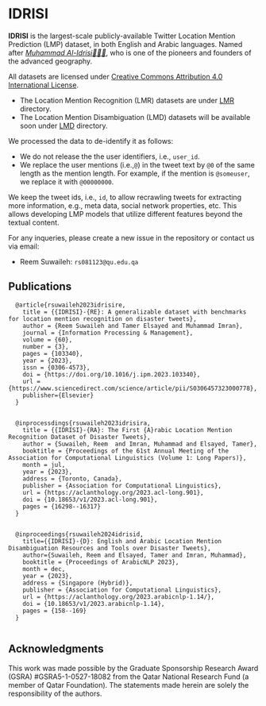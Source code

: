 # IDRISI
**IDRISI** is the largest-scale publicly-available Twitter Location Mention Prediction (LMP) dataset, in both English and Arabic languages. Named after [_Muhammad Al-Idrisi👳🏻‍♂️_](https://en.wikipedia.org/wiki/Muhammad_al-Idrisi), who is one of the pioneers and founders of the advanced geography. 

All datasets are licensed under [Creative Commons Attribution 4.0 International License](https://creativecommons.org/licenses/by/4.0/legalcode).

- The Location Mention Recognition (LMR) datasets are under [LMR](https://github.com/rsuwaileh/IDRISI/tree/main/LMR) directory.
- The Location Mention Disambiguation (LMD) datasets will be available soon under [LMD](https://github.com/rsuwaileh/IDRISI/tree/main/LMD) directory.



We processed the data to de-identify it as follows:
- We do not release the the user identifiers, i.e., `user_id`.
- We replace the user mentions (i.e.,`@`) in the tweet text  by `@0` of the same length as the mention length. For example, if the mention is `@someuser`, we replace it with `@00000000`.

We keep the tweet ids, i.e., `id`, to allow recrawling tweets for extracting more information, e.g., meta data, social network properties, etc. This allows developing LMP models that utilize different features beyond the textual content.

For any inqueries, please create a new issue in the repository or contact us via email:
- Reem Suwaileh: `rs081123@qu.edu.qa`

  
## Publications
```
  @article{rsuwaileh2023idrisire,
    title = {{IDRISI}-{RE}: A generalizable dataset with benchmarks for location mention recognition on disaster tweets},
    author = {Reem Suwaileh and Tamer Elsayed and Muhammad Imran},
    journal = {Information Processing & Management},
    volume = {60},
    number = {3},
    pages = {103340},
    year = {2023},
    issn = {0306-4573},
    doi = {https://doi.org/10.1016/j.ipm.2023.103340},
    url = {https://www.sciencedirect.com/science/article/pii/S0306457323000778},
    publisher={Elsevier}
  }

  
  @inprocessdings{rsuwaileh2023idrisira,
    title = {{IDRISI}-{RA}: The First {A}rabic Location Mention Recognition Dataset of Disaster Tweets},
    author = {Suwaileh, Reem  and Imran, Muhammad and Elsayed, Tamer},
    booktitle = {Proceedings of the 61st Annual Meeting of the Association for Computational Linguistics (Volume 1: Long Papers)},
    month = jul,
    year = {2023},
    address = {Toronto, Canada},
    publisher = {Association for Computational Linguistics},
    url = {https://aclanthology.org/2023.acl-long.901},
    doi = {10.18653/v1/2023.acl-long.901},
    pages = {16298--16317}
  }


  @inproceedings{rsuwaileh2024idrisid,
    title={{IDRISI}-{D}: English and Arabic Location Mention Disambiguation Resources and Tools over Disaster Tweets},
    author={Suwaileh, Reem and Elsayed, Tamer and Imran, Muhammad},
    booktitle = {Proceedings of ArabicNLP 2023},
    month = dec,
    year = {2023},
    address = {Singapore (Hybrid)},
    publisher = {Association for Computational Linguistics},
    url = {https://aclanthology.org/2023.arabicnlp-1.14/},
    doi = {10.18653/v1/2023.arabicnlp-1.14},
    pages = {158--169}
  }
    
```
  
## Acknowledgments
This work was made possible by the Graduate Sponsorship Research Award (GSRA) #GSRA5-1-0527-18082 from the Qatar National Research Fund (a member of Qatar Foundation). The statements made herein are solely the responsibility of the authors.
